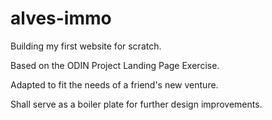 # alves-immo

Building my first website for scratch. 

Based on the ODIN Project Landing Page Exercise. 

Adapted to fit the needs of a friend's new venture.

Shall serve as a boiler plate for further design improvements. 

